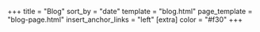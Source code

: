 +++
title = "Blog"
sort_by = "date"
template = "blog.html"
page_template = "blog-page.html"
insert_anchor_links = "left"
[extra]
color = "#f30"
+++
